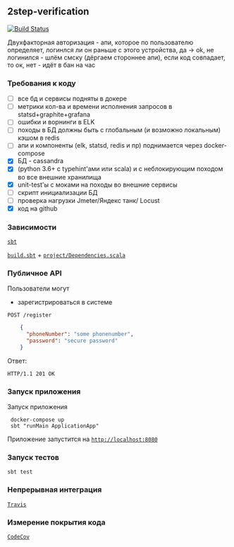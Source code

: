 ## 2step-verification

[![Build Status](https://travis-ci.com/egdeliya/2step-verification.svg?token=wFxdXQB6FhLzkWHEHfW3&branch=master)](https://travis-ci.com/egdeliya/2step-verification)

Двухфакторная авторизация - апи, которое по пользователю определяет, логинлся ли он раньше с этого устройства, да -> ok, 
не логинился - шлём смску (дёргаем стороннее апи), если код совпадает, то ок, нет - идёт в бан на час

### Требования к коду

* [ ] все бд и сервисы подняты в докере
* [ ] метрики кол-ва и времени исполнения запросов в statsd+graphite+grafana
* [ ] ошибки и ворнинги в ELK
* [ ] походы в БД должны быть с глобальным (и возможно локальным) кэшом в redis
* [ ] апи и компоненты (elk, statsd, redis и пр) поднимается через docker-compose
* [x] БД - cassandra
* [x] (python 3.6+ с typehint'ами или scala) и с неблокирующим походом во все внешние хранилища
* [x] unit-test'ы с моками на походы во внешние сервисы
* [ ] скрипт инициализации БД
* [ ] проверка нагрузки Jmeter/Яндекс танк/ Locust
* [x] код на github

### Зависимости 

[`sbt`](https://www.scala-sbt.org/1.0/docs/Setup.html)

[`build.sbt`](https://github.com/egdeliya/2step-verification/blob/master/build.sbt) +  [`project/Dependencies.scala`](https://github.com/egdeliya/2step-verification/blob/master/project/Dependencies.scala)

### Публичное API

Пользователи могут

* зарегистрироваться в системе

 `POST /register`
```json
    {
      "phoneNumber": "some phonenumber",
      "password": "secure password"
    }
```
    
Ответ:  

```HTTP/1.1 201 OK```

### Запуск приложения
 
 Запуск приложения
 
 ```
  docker-compose up
  sbt "runMain ApplicationApp"
 ```
 
 Приложение запустится на [`http://localhost:8080`](http://localhost:8080)
 
 ### Запуск тестов
 
 ```sbt test```
 
### Непрерывная интеграция

[`Travis`](https://travis-ci.org/egdeliya/2step-verification)

### Измерение покрытия кода

[`CodeCov`](https://codecov.io/gh/egdeliya/2step-verification/branch/master)

[license]: LICENSE

